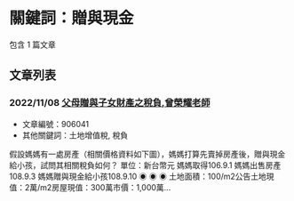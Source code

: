 # 關鍵詞：贈與現金

包含 1 篇文章

## 文章列表

### 2022/11/08 [父母贈與子女財產之稅負,曾榮耀老師](../../articles/906041_%E7%88%B6%E6%AF%8D%E8%B4%88%E8%88%87%E5%AD%90%E5%A5%B3%E8%B2%A1%E7%94%A2%E4%B9%8B%E7%A8%85%E8%B2%A0%2C%E6%9B%BE%E6%A6%AE%E8%80%80%E8%80%81%E5%B8%AB.md)
- 文章編號：906041
- 其他關鍵詞：土地增值稅, 稅負

假設媽媽有一處房產（相關價格資料如下圖），媽媽打算先賣掉房產後，贈與現金給小孩，試問其相關稅負如何？ 單位：新台幣元 媽媽取得106.9.1 媽媽出售房產108.9.3 媽媽贈與現金給小孩108.9.10 ◉ ◉ ◉ 土地面積：100/m2公告土地現值：2萬/m2房屋現值：300萬市價：1,000萬...
